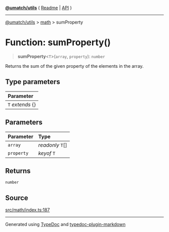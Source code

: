 [**@umatch/utils**](../../README.md) ( [Readme](../../README.md) \| [API](../../API.md) )

---

[@umatch/utils](../../API.md) > [math](../README.md) > sumProperty

# Function: sumProperty()

> **sumProperty**\<`T`\>(`array`, `property`): `number`

Returns the sum of the given property of the elements in the array.

## Type parameters

| Parameter         |
| :---------------- |
| `T` _extends_ \{} |

## Parameters

| Parameter  | Type             |
| :--------- | :--------------- |
| `array`    | _readonly_ `T`[] |
| `property` | _keyof_ `T`      |

## Returns

`number`

## Source

[src/math/index.ts:187](https://github.com/umatch-oficial/utils/blob/106c322/src/math/index.ts#L187)

---

Generated using [TypeDoc](https://typedoc.org/) and [typedoc-plugin-markdown](https://www.npmjs.com/package/typedoc-plugin-markdown)
